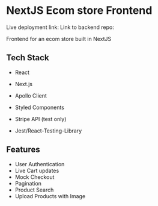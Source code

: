 # NextJS Ecom store Frontend

Live deployment link:
Link to backend repo:

Frontend for an ecom store built in NextJS

## Tech Stack

- React
- Next.js
- Apollo Client
- Styled Components

- Stripe API (test only)

- Jest/React-Testing-Library

## Features

- User Authentication
- Live Cart updates
- Mock Checkout
- Pagination
- Product Search
- Upload Products with Image
